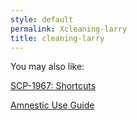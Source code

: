 ```yaml
---
style: default
permalink: Xcleaning-larry
title: cleaning-larry
---
```

You may also like:

[SCP-1967: Shortcuts](http://scp-wiki.net/scp-1967)

[Amnestic Use Guide](http://scp-wiki.net/amnestic-orientation-manual)
